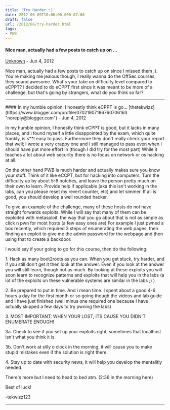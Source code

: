 ```yaml
---
title: 'Try Harder :)'
date: 2012-06-09T10:06:00.000-07:00
draft: false
url: /2012/06/try-harder.html
tags: 
- PWB
---
```


#### Nice man, actually had a few posts to catch up on ...
[Unknown](https://www.blogger.com/profile/13077954383184334449 "noreply@blogger.com") - <time datetime="2012-06-20T22:02:32.686-07:00">Jun 4, 2012</time>

Nice man, actually had a few posts to catch up on since I missed them ;).
You're making me jealous though, I really wanna do the OffSec courses, they sound awesome. What's your take on difficulty level compared to eCPPT? I decided to do eCPPT first since it was meant to be more of a challenge, but that's going by strangers, what do you think so far?
<hr />
#### In my humble opinion, I honestly think eCPPT is go...
[thetekwizz](https://www.blogger.com/profile/07021907186760706163 "noreply@blogger.com") - <time datetime="2012-06-21T11:37:06.007-07:00">Jun 4, 2012</time>

In my humble opinion, I honestly think eCPPT is good, but it lacks in many places, and i found myself a little disappointed by the exam, which quite frankly, is s\*\*t easy to pass. Furthermore they don't really check your report that well; i wrote a very crappy one and i still managed to pass even when I should have put more effort in (though I did try for the most part) While it teaches a lot about web security there is no focus on network or os hacking at all.

On the other hand PWB is much harder and actually makes sure you know your stuff. Think of it like eCCPT, but for hacking into computers. Turn the difficulty up by about 5-8 notches, and leave the person pretty much on their own to learn. Provide help if applicable (aka this isn't working in the labs, can you please reset my revert counter, etc) and let simmer. If all is good, you should develop a well rounded hacker.

To give an example of the challenge, many of these hosts do not have straight forwards exploits. While I will say that many of them can be exploited with metasploit, the way that you go about that is not as simple as click n pwn for most hosts (a few easy ones are) For example I just pwned a box recently, which required 3 steps of enumerating the web pages, then finding an exploit to give me the admin password for the webpage and then using that to create a backdoor.

I would say if your going to go for this course, then do the following:

1\. Hack as many boot2roots as you can. When you get stuck, try harder, and if you still don't get it then look at the answer. Even if you look at the answer you will still learn, though not as much. By looking at these exploits you will soon learn to recognize patterns and exploits that will help you in the labs (a lot of the exploits on these vulnerable systems are similar in the labs ;) )

2\. Be prepared to put in time. And i mean time. I spent about a good 4-6 hours a day for the first month or so going though the videos and lab guide and I have just finished (well minus one required one because I have actually skipped a few days to try pwning the labs)

3\. MOST IMPORTANT: WHEN YOUR LOST, ITS CAUSE YOU DIDN'T ENUMERATE ENOUGH!

3a. Check to see if you set up your exploits right, sometimes that localhost isn't what you think it is.

3b. Don't work at silly o clock in the morning, it will cause you to make stupid mistakes even if the solution is right there.

4\. Stay up to date with security news, it will help you develop the mentalitly needed.

There's more but I need to head to bed atm. (2:36 in the morning here)


Best of luck!

\-tekwizz123
<hr />

